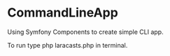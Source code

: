 # CommandLineApp
Using Symfony Components to create simple CLI app.

To run type php laracasts.php in terminal.
